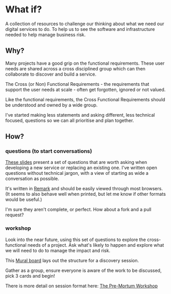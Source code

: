 # What if?

A collection of resources to challenge our thinking about what we need our
digital services to do. To help us to see the software and infrastructure
needed to help manage business risk.

## Why?
Many projects have a good grip on the functional requirements. These user needs 
are shared across a cross disciplined group which can then collaborate
to discover and build a service.

The Cross (or Non) Functional Requirements - the requirements that
support the user needs at scale - often get forgotten, ignored or not valued.

Like the functional requirements, the Cross Functional Requirements
should be understood and owned by a wide group.

I've started making less statements and asking different, less technical focused, 
questions so we can all prioritise and plan together.

## How?

### questions (to start conversations)
[These slides](https://danielabel.github.io/what-ifs/what-ifs-remark-deck.html)
present a set of questions that are worth asking when developing a new service
or replacing an existing one. I've written open questions without technical
jargon, with a view of starting as wide a conversation as possible.

It's written in [Remark](http://remarkjs.com/) and should be easily viewed
through most browsers. (It seems to also behave well when printed, but let me
know if other formats would be useful.)

I'm sure they aren't complete, or perfect. How about a fork and a pull request?

### workshop

Look into the near future, using this set of questions to explore the
cross-functional needs of a project. Ask what's likely to happen and 
explore what we will need to do to manage the impact and risk.

This [Mural board](https://app.mural.co/t/danabel3390/m/danabel3390/1656277711453/e939f63c7b5c51f3c253249f4215e486b4be1a46?sender=u2fa2e5c9731a4f09008a5755) lays out the structure for a discovery session.

Gather as a group, ensure everyone is aware of the work to be discussed, pick 3 cards and begin!

There is more detail on session format here: [The Pre-Mortum Workshop](https://github.com/danielabel/what-ifs/blob/master/pre-mortem.md)

